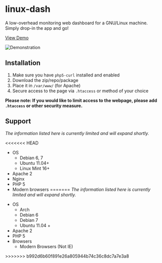 # linux-dash

A low-overhead monitoring web dashboard for a GNU/Linux machine. Simply drop-in
the app and go!

[View Demo](http://afaq.dreamhosters.com/linux-dash/)

![Demonstration](http://afaq.dreamhosters.com/linux-dash.PNG)

## Installation

1. Make sure you have `php5-curl` installed and enabled
2. Download the zip/repo/package
3. Place it in `/var/www/` (for Apache)
4. Secure access to the page via `.htaccess` or method of your choice

**Please note: If you would like to limit access to the webpage, please add
`.htaccess` or other security measure.**

## Support

*The information listed here is currently limited and will expand shortly.*

<<<<<<< HEAD
* OS
    * Debian 6, 7
    * Ubuntu 11.04+
    * Linux Mint 16+
* Apache 2
* Nginx
* PHP 5
* Modern browsers
=======
<em>The information listed here is currently limited and will expand shortly.</em>

<ul>
 <li>OS
    <ul>
      <li>Arch</li>
      <li>Debian 6  </li>
      <li>Debian 7 </li>
      <li>Ubuntu 11.04 +</li>
    </ul>
 </li>
 
 <li>Apache 2</li>
 <li>PHP 5</li>
 <li>Browsers
  <ul>
          <li>Modern Browsers (Not IE)</li>
        
  </ul>
 </li>
</ul>
>>>>>>> b992d6b60f891e26a805944b74c36c8dc7a7e3a8

